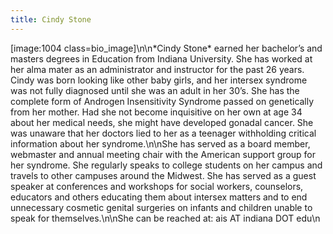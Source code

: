 ```yaml
---
title: Cindy Stone
---
```


[image:1004 class=bio_image]\n\n\*Cindy Stone\* earned her bachelor’s and masters degrees in Education from Indiana University. She has worked at her alma mater as an administrator and instructor for the past 26 years. Cindy was born looking like other baby girls, and her intersex syndrome was not fully diagnosed until she was an adult in her 30’s. She has the complete form of Androgen Insensitivity Syndrome passed on genetically from her mother. Had she not become inquisitive on her own at age 34 about her medical needs, she might have developed gonadal cancer. She was unaware that her doctors lied to her as a teenager withholding critical information about her syndrome.\n\nShe has served as a board member, webmaster and annual meeting chair with the American support group for her syndrome. She regularly speaks to college students on her campus and travels to other campuses around the Midwest. She has served as a guest speaker at conferences and workshops for social workers, counselors, educators and others educating them about intersex matters and to end unnecessary cosmetic genital surgeries on infants and children unable to speak for themselves.\n\nShe can be reached at: ais AT indiana <span class="caps">DOT</span> edu\n